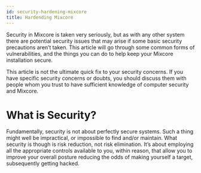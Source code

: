 ```yaml
---
id: security-hardening-mixcore
title: Hardending Mixcore
---
```

Security in Mixcore is taken very seriously, but as with any other system there are potential security issues that may arise if some basic security precautions aren’t taken. This article will go through some common forms of vulnerabilities, and the things you can do to help keep your Mixcore installation secure.

This article is not the ultimate quick fix to your security concerns. If you have specific security concerns or doubts, you should discuss them with people whom you trust to have sufficient knowledge of computer security and Mixcore.

# What is Security?
Fundamentally, security is not about perfectly secure systems. Such a thing might well be impractical, or impossible to find and/or maintain. What security is though is risk reduction, not risk elimination. It’s about employing all the appropriate controls available to you, within reason, that allow you to improve your overall posture reducing the odds of making yourself a target, subsequently getting hacked.